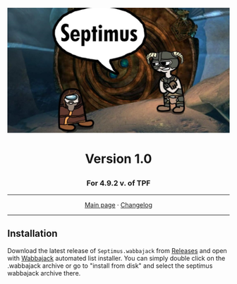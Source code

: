 <a href="https://www.youtube.com/watch?v=70DZ5UV1Bdo"><img src="images/septimus2.png" target="_blank"></a>
# <p align="center">Version 1.0</p>
### <p align="center">For 4.9.2 v. of TPF</p>

---

<p align="center">
  <a href="https://www.nexusmods.com/skyrimspecialedition/mods/58229">Main page</a> ·
  <a href="CHANGELOG.md">Changelog</a>
</p>

---

## Installation

Download the latest release of `Septimus.wabbajack` from [Releases](https://github.com/Guitarninja2/septimus/releases) and open with [Wabbajack](https://www.wabbajack.org/#/) automated list installer. You can simply double click on the .wabbajack archive or go to "install from disk" and select the septimus wabbajack archive there.
